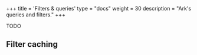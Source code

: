 +++
title = 'Filters & queries'
type = "docs"
weight = 30
description = "Ark's queries and filters."
+++

TODO

## Filter caching